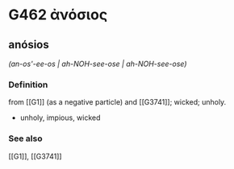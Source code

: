 # G462 ἀνόσιος

## anósios

_(an-os'-ee-os | ah-NOH-see-ose | ah-NOH-see-ose)_

### Definition

from [[G1]] (as a negative particle) and [[G3741]]; wicked; unholy.

- unholy, impious, wicked

### See also

[[G1]], [[G3741]]

